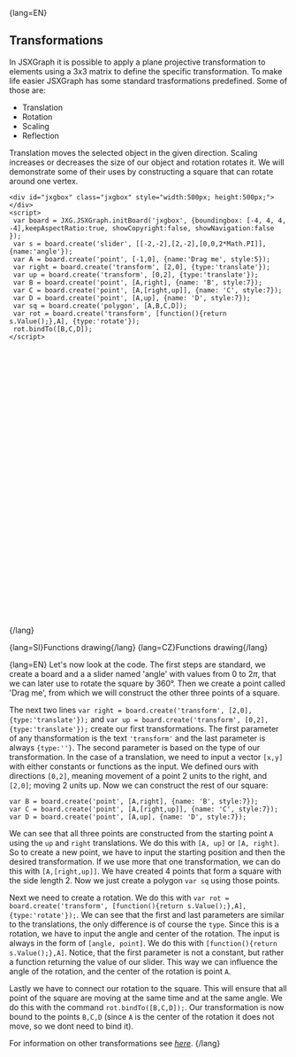 {lang=EN}
## Transformations

In JSXGraph it is possible to apply a plane projective transformation to elements using a 3x3 matrix to define the specific transformation. To make life easier
JSXGraph has some standard trasformations predefined. Some of those are:
- Translation
- Rotation
- Scaling
- Reflection

Translation moves the selected object in the given direction. Scaling increases or decreases the size of our object and rotation rotates it. We will
demonstrate some of their uses by constructing a square that can rotate around one vertex. 

```JS
<div id="jxgbox" class="jxgbox" style="width:500px; height:500px;"></div>
<script>
 var board = JXG.JSXGraph.initBoard('jxgbox', {boundingbox: [-4, 4, 4, -4],keepAspectRatio:true, showCopyright:false, showNavigation:false });
 var s = board.create('slider', [[-2,-2],[2,-2],[0,0,2*Math.PI]],{name:'angle'});
 var A = board.create('point', [-1,0], {name:'Drag me', style:5});
 var right = board.create('transform', [2,0], {type:'translate'});
 var up = board.create('transform', [0,2], {type:'translate'});
 var B = board.create('point', [A,right], {name: 'B', style:7});
 var C = board.create('point', [A,[right,up]], {name: 'C', style:7});
 var D = board.create('point', [A,up], {name: 'D', style:7});
 var sq = board.create('polygon', [A,B,C,D]);
 var rot = board.create('transform', [function(){return s.Value();},A], {type:'rotate'});
 rot.bindTo([B,C,D]);
</script>
```
<div id="jxgbox" class="jxgbox" style="width:500px; height:500px;"></div>
<script>
 var board = JXG.JSXGraph.initBoard('jxgbox', {boundingbox: [-4, 4, 4, -4],keepAspectRatio:true, showCopyright:false, showNavigation:false });
 var s = board.create('slider', [[-2,-2],[2,-2],[0,0,2*Math.PI]],{name:'angle'});
 var A = board.create('point', [-1,0], {name:'Drag me', style:5});
 var right = board.create('transform', [2,0], {type:'translate'});
 var up = board.create('transform', [0,2], {type:'translate'});
 var B = board.create('point', [A,right], {name: 'B', style:7});
 var C = board.create('point', [A,[right,up]], {name: 'C', style:7});
 var D = board.create('point', [A,up], {name: 'D', style:7});
 var sq = board.create('polygon', [A,B,C,D]);
 var rot = board.create('transform', [function(){return s.Value();},A], {type:'rotate'});
 rot.bindTo([B,C,D]);
</script>
{/lang}

{lang=SI}Functions drawing{/lang}
{lang=CZ}Functions drawing{/lang}

{lang=EN}
Let's now look at the code. The first steps are standard, we create a board and a a slider named 'angle' with values from 0 to 2$\pi$, that we can later use to
rotate the square by 360°. Then we create a point called 'Drag me', from which we will construct the other three points of a square. 

The next two lines `var right = board.create('transform', [2,0], {type:'translate'});` and `var up = board.create('transform', [0,2], {type:'translate'});`
create our first transformations. The first parameter of any thansformation is the text `'transform'` and the last parameter is always `{type:''}`. The
second parameter is based on the type of our transformation. In the case of a translation, we need to input a vector `[x,y]` with either constants or functions as the 
input. We defined ours with directions `[0,2]`, meaning movement of a point 2 units to the right, and `[2,0]`; moving 2 units up. Now we can construct the
rest of our square:

`var B = board.create('point', [A,right], {name: 'B', style:7});`\
`var C = board.create('point', [A,[right,up]], {name: 'C', style:7});`\
`var D = board.create('point', [A,up], {name: 'D', style:7});`

We can see that all three points are constructed from the starting point `A` using the `up` and `right` translations. We do this with `[A, up]` or `[A, right]`.
So to create a new point, we have to input the starting position and then the desired transformation. If we use more that one transformation, we can do this 
with `[A,[right,up]]`. We have created 4 points that form a square with the side length 2. Now we just create a polygon `var sq` using those points. 

Next we need to create a rotation. We do this with `var rot = board.create('transform', [function(){return s.Value();},A], {type:'rotate'});`. 
We can see that the first and last parameters are similar to the translations, the only difference is of course the `type`. Since this is a rotation, we 
have to input the angle and center of the rotation. The input is always in the form of `[angle, point]`. We do this with `[function(){return s.Value();},A]`. 
Notice, that the first parameter is not a constant, but rather a function returning the value of our slider. This way we can influence the angle of the rotation, 
and the center of the rotation is point `A`. 

Lastly we have to connect our rotation to the square. This will ensure that all point of the square are moving at the same time and at the same angle. We do this 
with the command `rot.bindTo([B,C,D]);`. Our transformation is now bound to the points `B,C,D` (since `A` is the center of the rotation it does not move, so we 
dont need to bind it). 

For information on other transformations see [_here_](https://jsxgraph.org/docs/symbols/Transformation.html).
{/lang}


